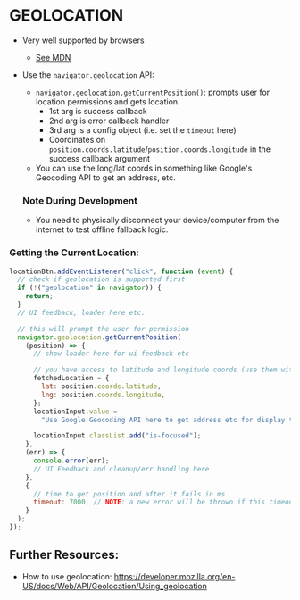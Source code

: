 # GEOLOCATION

- Very well supported by browsers
  - [See MDN](https://developer.mozilla.org/en-US/docs/Web/API/Geolocation_API)
- Use the `navigator.geolocation` API:

  - `navigator.geolocation.getCurrentPosition()`: prompts user for location permissions and gets location
    - 1st arg is success callback
    - 2nd arg is error callback handler
    - 3rd arg is a config object (i.e. set the `timeout` here)
    - Coordinates on `position.coords.latitude`/`position.coords.longitude` in the success callback argument
  - You can use the long/lat coords in something like Google's Geocoding API to get an address, etc.

  ### Note During Development

  - You need to physically disconnect your device/computer from the internet to test offline fallback logic.

### Getting the Current Location:

```javascript
locationBtn.addEventListener("click", function (event) {
  // check if geolocation is supported first
  if (!("geolocation" in navigator)) {
    return;
  }
  // UI feedback, loader here etc.

  // this will prompt the user for permission
  navigator.geolocation.getCurrentPosition(
    (position) => {
      // show loader here for ui feedback etc

      // you have access to latitude and longitude coords (use them with Google's Geocoding API etc. if you want)
      fetchedLocation = {
        lat: position.coords.latitude,
        lng: position.coords.longitude,
      };
      locationInput.value =
        "Use Google Geocoding API here to get address etc for display to the user";

      locationInput.classList.add("is-focused");
    },
    (err) => {
      console.error(err);
      // UI Feedback and cleanup/err handling here
    },
    {
      // time to get position and after it fails in ms
      timeout: 7000, // NOTE: a new error will be thrown if this timeout is reached and the error callback will be called again!
    }
  );
});
```

## Further Resources:

- How to use geolocation: https://developer.mozilla.org/en-US/docs/Web/API/Geolocation/Using_geolocation
